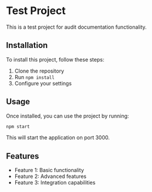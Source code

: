 # Test Project

This is a test project for audit documentation functionality.

## Installation

To install this project, follow these steps:

1. Clone the repository
2. Run `npm install`
3. Configure your settings

## Usage

Once installed, you can use the project by running:

```bash
npm start
```

This will start the application on port 3000.

## Features

- Feature 1: Basic functionality
- Feature 2: Advanced features  
- Feature 3: Integration capabilities
